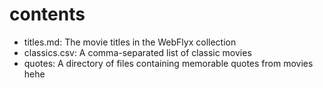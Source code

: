 # contents

* titles.md: The movie titles in the WebFlyx collection
* classics.csv: A comma-separated list of classic movies
* quotes: A directory of files containing memorable quotes from movies
hehe
